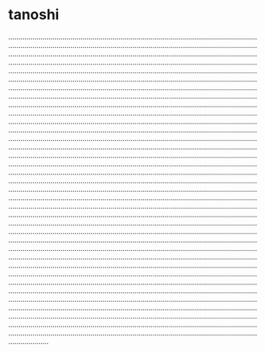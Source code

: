 # tanoshi

....................................................................................................................................................................................................................................................................................................................................................................................................................................................................................................................................................................................................................................................................................................................................................................................................................................................................................................................................................................................................................................................................................................................................................................................................................................................................................................................................................................................................................................................................................................................................................................................................................................................................................................................................................................................................................................................................................................................................................................................................................................................................................................................................................................................................................................................................................................................................................................................................................................................................................................................................................................................................................................................................................................................................................................................................................................................................................................................................................................................................................................................................................................................................................................................................................................................................................................................................................................................................................................................................................................................................................................................................................................................................................................................................................................................................................................................................................................................................................................................................................................................................................................................................................................................................................................................................................................................................................................................................................................................................................................................................................................................................................................................................